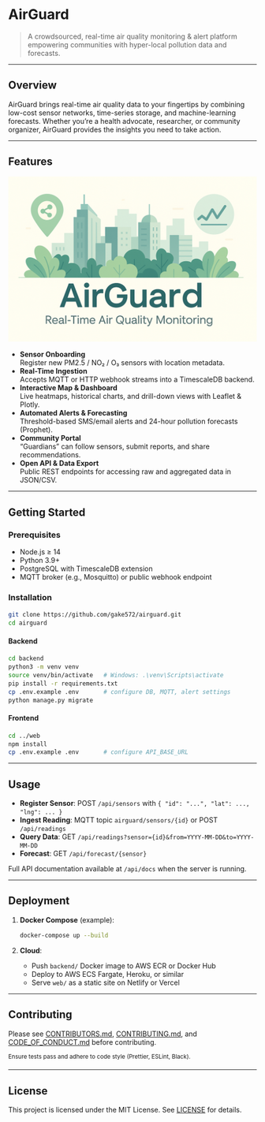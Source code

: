 # AirGuard

> A crowdsourced, real-time air quality monitoring & alert platform empowering communities with hyper-local pollution data and forecasts.

---

## Overview

AirGuard brings real-time air quality data to your fingertips by combining low-cost sensor networks, time-series storage, and machine-learning forecasts. Whether you’re a health advocate, researcher, or community organizer, AirGuard provides the insights you need to take action.

---

## Features

<p align="center">
  <img src="assets/airguard.png" alt="AirGuard: Real-Time Air Quality Monitoring" />
</p>


- **Sensor Onboarding**  
  Register new PM2.5 / NO₂ / O₃ sensors with location metadata.
- **Real-Time Ingestion**  
  Accepts MQTT or HTTP webhook streams into a TimescaleDB backend.
- **Interactive Map & Dashboard**  
  Live heatmaps, historical charts, and drill-down views with Leaflet & Plotly.
- **Automated Alerts & Forecasting**  
  Threshold-based SMS/email alerts and 24-hour pollution forecasts (Prophet).
- **Community Portal**  
  “Guardians” can follow sensors, submit reports, and share recommendations.
- **Open API & Data Export**  
  Public REST endpoints for accessing raw and aggregated data in JSON/CSV.
  
---


## Getting Started

### Prerequisites

- Node.js ≥ 14  
- Python 3.9+  
- PostgreSQL with TimescaleDB extension  
- MQTT broker (e.g., Mosquitto) or public webhook endpoint  

### Installation

```bash
git clone https://github.com/gake572/airguard.git
cd airguard
````

#### Backend

```bash
cd backend
python3 -m venv venv
source venv/bin/activate   # Windows: .\venv\Scripts\activate
pip install -r requirements.txt
cp .env.example .env       # configure DB, MQTT, alert settings
python manage.py migrate
```

#### Frontend

```bash
cd ../web
npm install
cp .env.example .env       # configure API_BASE_URL
```

---

## Usage

* **Register Sensor**: POST `/api/sensors` with `{ "id": "...", "lat": ..., "lng": ... }`
* **Ingest Reading**: MQTT topic `airguard/sensors/{id}` or POST `/api/readings`
* **Query Data**: GET `/api/readings?sensor={id}&from=YYYY-MM-DD&to=YYYY-MM-DD`
* **Forecast**: GET `/api/forecast/{sensor}`

Full API documentation available at `/api/docs` when the server is running.

---

## Deployment

1. **Docker Compose** (example):

   ```bash
   docker-compose up --build
   ```

2. **Cloud**:

   * Push `backend/` Docker image to AWS ECR or Docker Hub
   * Deploy to AWS ECS Fargate, Heroku, or similar
   * Serve `web/` as a static site on Netlify or Vercel

---

## Contributing



Please see [CONTRIBUTORS.md](CONTRIBUTING.md), [CONTRIBUTING.md](CONTRIBUTING.md), and [CODE\_OF\_CONDUCT.md](CODE_OF_CONDUCT.md) before contributing.

<sup>Ensure tests pass and adhere to code style (Prettier, ESLint, Black). </sup>

---

## License

This project is licensed under the MIT License. See [LICENSE](LICENSE) for details.

